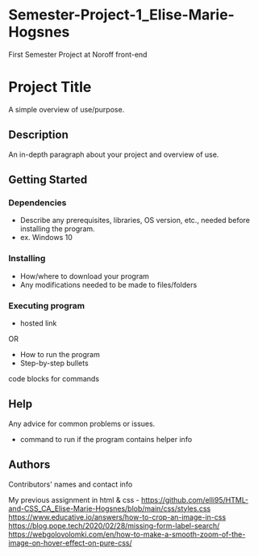 # Semester-Project-1_Elise-Marie-Hogsnes

First Semester Project at Noroff front-end

# Project Title

A simple overview of use/purpose.

## Description

An in-depth paragraph about your project and overview of use.

## Getting Started

### Dependencies

- Describe any prerequisites, libraries, OS version, etc., needed before installing the program.
- ex. Windows 10

### Installing

- How/where to download your program
- Any modifications needed to be made to files/folders

### Executing program

- hosted link

OR

- How to run the program
- Step-by-step bullets

code blocks for commands

## Help

Any advice for common problems or issues.

- command to run if the program contains helper info

## Authors

Contributors' names and contact info

My previous assignment in html & css - https://github.com/elli95/HTML-and-CSS_CA_Elise-Marie-Hogsnes/blob/main/css/styles.css
https://www.educative.io/answers/how-to-crop-an-image-in-css
https://blog.pope.tech/2020/02/28/missing-form-label-search/
https://webgolovolomki.com/en/how-to-make-a-smooth-zoom-of-the-image-on-hover-effect-on-pure-css/
